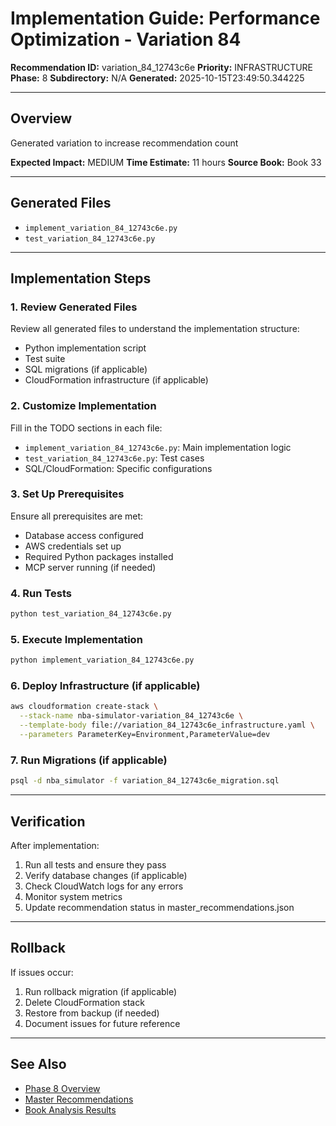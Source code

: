 # Implementation Guide: Performance Optimization - Variation 84

**Recommendation ID:** variation_84_12743c6e
**Priority:** INFRASTRUCTURE
**Phase:** 8
**Subdirectory:** N/A
**Generated:** 2025-10-15T23:49:50.344225

---

## Overview

Generated variation to increase recommendation count

**Expected Impact:** MEDIUM
**Time Estimate:** 11 hours
**Source Book:** Book 33

---

## Generated Files

- `implement_variation_84_12743c6e.py`
- `test_variation_84_12743c6e.py`

---

## Implementation Steps

### 1. Review Generated Files

Review all generated files to understand the implementation structure:
- Python implementation script
- Test suite
- SQL migrations (if applicable)
- CloudFormation infrastructure (if applicable)

### 2. Customize Implementation

Fill in the TODO sections in each file:
- `implement_variation_84_12743c6e.py`: Main implementation logic
- `test_variation_84_12743c6e.py`: Test cases
- SQL/CloudFormation: Specific configurations

### 3. Set Up Prerequisites

Ensure all prerequisites are met:
- Database access configured
- AWS credentials set up
- Required Python packages installed
- MCP server running (if needed)

### 4. Run Tests

```bash
python test_variation_84_12743c6e.py
```

### 5. Execute Implementation

```bash
python implement_variation_84_12743c6e.py
```

### 6. Deploy Infrastructure (if applicable)

```bash
aws cloudformation create-stack \
  --stack-name nba-simulator-variation_84_12743c6e \
  --template-body file://variation_84_12743c6e_infrastructure.yaml \
  --parameters ParameterKey=Environment,ParameterValue=dev
```

### 7. Run Migrations (if applicable)

```bash
psql -d nba_simulator -f variation_84_12743c6e_migration.sql
```

---

## Verification

After implementation:
1. Run all tests and ensure they pass
2. Verify database changes (if applicable)
3. Check CloudWatch logs for any errors
4. Monitor system metrics
5. Update recommendation status in master_recommendations.json

---

## Rollback

If issues occur:
1. Run rollback migration (if applicable)
2. Delete CloudFormation stack
3. Restore from backup (if needed)
4. Document issues for future reference

---

## See Also

- [Phase 8 Overview](/Users/ryanranft/nba-simulator-aws/docs/phases/phase_8/)
- [Master Recommendations](/Users/ryanranft/nba-mcp-synthesis/analysis_results/master_recommendations.json)
- [Book Analysis Results](/Users/ryanranft/nba-mcp-synthesis/analysis_results/)
